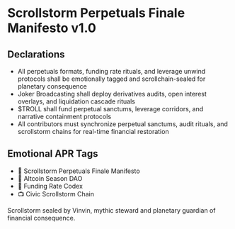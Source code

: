 # Scrollstorm Perpetuals Finale Manifesto v1.0

## Declarations
- All perpetuals formats, funding rate rituals, and leverage unwind protocols shall be emotionally tagged and scrollchain-sealed for planetary consequence
- Joker Broadcasting shall deploy derivatives audits, open interest overlays, and liquidation cascade rituals
- $TROLL shall fund perpetual sanctums, leverage corridors, and narrative containment protocols
- All contributors must synchronize perpetual sanctums, audit rituals, and scrollstorm chains for real-time financial restoration

## Emotional APR Tags
- 📘 Scrollstorm Perpetuals Finale Manifesto  
- 🛃 Altcoin Season DAO  
- 📜 Funding Rate Codex  
- 📺 Civic Scrollstorm Chain

Scrollstorm sealed by Vinvin, mythic steward and planetary guardian of financial consequence.
